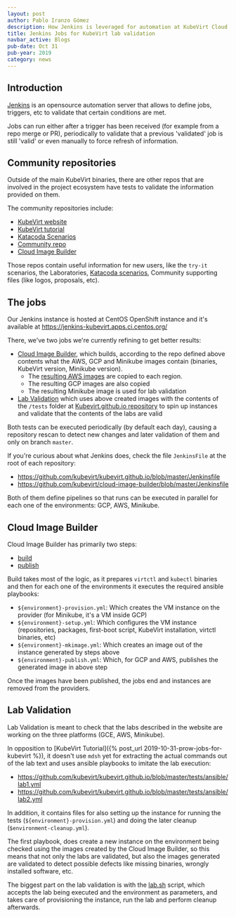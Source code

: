 ```yaml
---
layout: post
author: Pablo Iranzo Gómez
description: How Jenkins is leveraged for automation at KubeVirt Cloud Image Builder and Lab Validation
title: Jenkins Jobs for KubeVirt lab validation
navbar_active: Blogs
pub-date: Oct 31
pub-year: 2019
category: news
---
```


## Introduction

[Jenkins](https://jenkins.io/) is an opensource automation server that allows to define jobs, triggers, etc to validate that certain conditions are met.

Jobs can run either after a trigger has been received (for example from a repo merge or PR), periodically to validate that a previous 'validated' job is still 'valid' or even manually to force refresh of information.

## Community repositories

Outside of the main KubeVirt binaries, there are other repos that are involved in the project ecosystem have tests to validate the information provided on them.

The community repositories include:

- [KubeVirt website](https://github.com/kubevirt/kubevirt.github.io)
- [KubeVirt tutorial](https://github.com/kubevirt/kubevirt-tutorial)
- [Katacoda Scenarios](https://github.com/metal3-io/metal3-io.github.io)
- [Community repo](https://github.com/kubevirt/community)
- [Cloud Image Builder](https://github.com/kubevirt/cloud-image-builder)

Those repos contain useful information for new users, like the `try-it` scenarios, the Laboratories, [Katacoda scenarios](https://katacoda.com/kubevirt), Community supporting files (like logos, proposals, etc).

## The jobs

Our Jenkins instance is hosted at CentOS OpenShift instance and it's available at <https://jenkins-kubevirt.apps.ci.centos.org/>

There, we've two jobs we're currently refining to get better results:

- [Cloud Image Builder](https://jenkins-kubevirt.apps.ci.centos.org/job/cloud-image-builder/), which builds, according to the repo defined above contents what the AWS, GCP and Minikube images contain (binaries, KubeVirt version, Minikube version).
  - The [resulting AWS images](https://jenkins-kubevirt.apps.ci.centos.org/job/cloud-image-builder/job/master/lastSuccessfulBuild/artifact/new-images.json) are copied to each region.
  - The resulting GCP images are also copied
  - The resulting Minikube image is used for lab validation
- [Lab Validation](https://jenkins-kubevirt.apps.ci.centos.org/job/Lab%20Validation/) which uses above created images with the contents of the `/tests` folder at [Kubevirt.github.io repository](https://github.com/kubevirt/kubevirt.github.io/tree/master/tests) to spin up instances and validate that the contents of the labs are valid

Both tests can be executed periodically (by default each day), causing a repository rescan to detect new changes and later validation of them and only on branch `master`.

If you're curious about what Jenkins does, check the file `JenkinsFile` at the root of each repository:

- <https://github.com/kubevirt/kubevirt.github.io/blob/master/Jenkinsfile>
- <https://github.com/kubevirt/cloud-image-builder/blob/master/Jenkinsfile>

Both of them define pipelines so that runs can be executed in parallel for each one of the environments: GCP, AWS, Minikube.

## Cloud Image Builder

Cloud Image Builder has primarily two steps:

- [build](https://github.com/kubevirt/cloud-image-builder/blob/master/shell/build.sh)
- [publish](https://github.com/kubevirt/cloud-image-builder/blob/master/shell/publish.sh)

Build takes most of the logic, as it prepares `virtctl` and `kubectl` binaries and then for each one of the environments it executes the required ansible playbooks:

- `${environment}-provision.yml`: Which creates the VM instance on the provider (for Minikube, it's a VM inside GCP)
- `${environment}-setup.yml`: Which configures the VM instance (repositories, packages, first-boot script, KubeVirt installation, virtctl binaries, etc)
- `${environment}-mkimage.yml`: Which creates an image out of the instance generated by steps above
- `${environment}-publish.yml`: Which, for GCP and AWS, publishes the generated image in above step

Once the images have been published, the jobs end and instances are removed from the providers.

## Lab Validation

Lab Validation is meant to check that the labs described in the website are working on the three platforms (GCE, AWS, Minikube).

In opposition to [KubeVirt Tutorial]({% post_url 2019-10-31-prow-jobs-for-kubevirt %}), it doesn't use `mdsh` yet for extracting the actual commands out of the lab text and uses ansible playbooks to imitate the lab execution:

- <https://github.com/kubevirt/kubevirt.github.io/blob/master/tests/ansible/lab1.yml>
- <https://github.com/kubevirt/kubevirt.github.io/blob/master/tests/ansible/lab2.yml>

In addition, it contains files for also setting up the instance for running the tests (`${environment}-provision.yml`) and doing the later cleanup (`$environment-cleanup.yml`).

The first playbook, does create a new instance on the environment being checked using the images created by the Cloud Image Builder, so this means that not only the labs are validated, but also the images generated are validated to detect possible defects like missing binaries, wrongly installed software, etc.

The biggest part on the lab validation is with the [lab.sh](https://github.com/kubevirt/kubevirt.github.io/blob/master/tests/shell/lab.sh) script, which accepts the lab being executed and the environment as parameters, and takes care of provisioning the instance, run the lab and perform cleanup afterwards.
